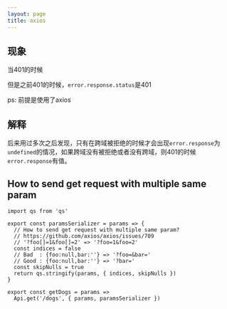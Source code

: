 ```yaml
---
layout: page
title: axios
---
```


## 现象

当401的时候

但是之前401的时候，`error.response.status`是401

ps: 前提是使用了axios

## 解释

后来用过多次之后发现，只有在跨域被拒绝的时候才会出现`error.response`为`undefined`的情况，如果跨域没有被拒绝或者没有跨域，则401的时候`error.response`有值。

## How to send get request with multiple same param

```
import qs from 'qs'

export const paramsSerializer = params => {
  // How to send get request with multiple same param?
  // https://github.com/axios/axios/issues/709
  // '?foo[]=1&foo[]=2' => '?foo=1&foo=2'
  const indices = false
  // Bad  : {foo:null,bar:''} => '?foo=&bar='
  // Good : {foo:null,bar:''} => '?bar='
  const skipNulls = true
  return qs.stringify(params, { indices, skipNulls })
}

export const getDogs = params =>
  Api.get('/dogs', { params, paramsSerializer })
```